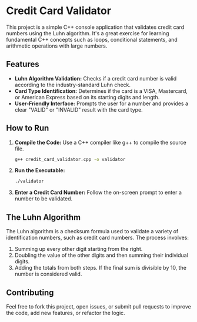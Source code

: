# Credit Card Validator

This project is a simple C++ console application that validates credit card numbers using the Luhn algorithm. It's a great exercise for learning fundamental C++ concepts such as loops, conditional statements, and arithmetic operations with large numbers.

## Features

- **Luhn Algorithm Validation:** Checks if a credit card number is valid according to the industry-standard Luhn check.
- **Card Type Identification:** Determines if the card is a VISA, Mastercard, or American Express based on its starting digits and length.
- **User-Friendly Interface:** Prompts the user for a number and provides a clear "VALID" or "INVALID" result with the card type.

## How to Run

1.  **Compile the Code:**
    Use a C++ compiler like g++ to compile the source file.
    ```sh
    g++ credit_card_validator.cpp -o validator
    ```

2.  **Run the Executable:**
    ```sh
    ./validator
    ```

3.  **Enter a Credit Card Number:**
    Follow the on-screen prompt to enter a number to be validated.

## The Luhn Algorithm

The Luhn algorithm is a checksum formula used to validate a variety of identification numbers, such as credit card numbers. The process involves:
1.  Summing up every other digit starting from the right.
2.  Doubling the value of the other digits and then summing their individual digits.
3.  Adding the totals from both steps. If the final sum is divisible by 10, the number is considered valid.

## Contributing

Feel free to fork this project, open issues, or submit pull requests to improve the code, add new features, or refactor the logic.
